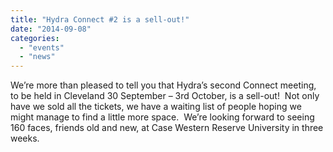 ```yaml
---
title: "Hydra Connect #2 is a sell-out!"
date: "2014-09-08"
categories: 
  - "events"
  - "news"
---
```


We’re more than pleased to tell you that Hydra’s second Connect meeting, to be held in Cleveland 30 September – 3rd October, is a sell-out!  Not only have we sold all the tickets, we have a waiting list of people hoping we might manage to find a little more space.  We’re looking forward to seeing 160 faces, friends old and new, at Case Western Reserve University in three weeks.
